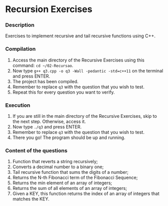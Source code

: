 Recursion Exercises
===================


### Description

Exercises to implement recursive and tail recursive functions using C++.


### Compilation

1. Access the main directory of the Recursive Exercises using this command: `cd ~/02-Recursao`.
2. Now type `g++ q3.cpp -o q3 -Wall -pedantic -std=c++11` on the terminal and press ENTER.
3. The project has been compiled.
4. Remember to replace `q3` with the question that you wish to test.
5. Repeat this for every question you want to verify.


### Execution

1. If you are still in the main directory of the Recursive Exercises, skip to the next step. Otherwise, access it.
2. Now type `./q3` and press ENTER.
3. Remember to replace `q3` with the question that you wish to test.
4. There you go! The program should be up and running.


### Content of the questions

1. Function that reverts a string recursively;
2. Converts a decimal number to a binary one;
3. Tail recursive function that sums the digits of a number;
4. Returns the N-th Fibonacci term of the Fibonacci Sequence;
5. Returns the min element of an array of integers;
6. Returns the sum of all elements of an array of integers;
7. Given a KEY, this function returns the index of an array of integers that matches the KEY.
